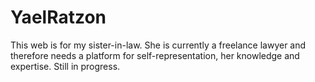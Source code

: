 # YaelRatzon
This web is for my sister-in-law. 
She is currently a freelance lawyer and therefore needs a platform for self-representation, her knowledge and expertise.
Still in progress.
